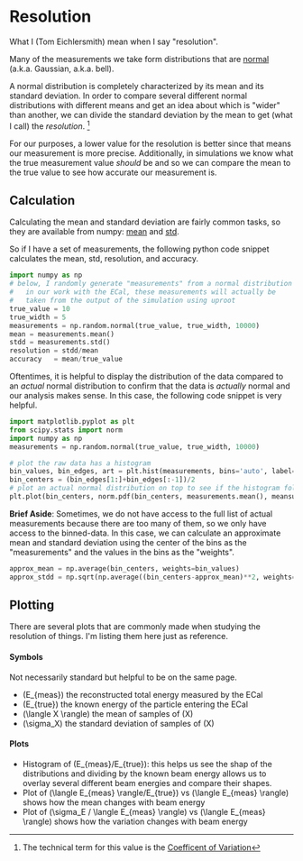 # Resolution
What I (Tom Eichlersmith) mean when I say "resolution".

Many of the measurements we take form distributions that are 
[normal](https://en.wikipedia.org/wiki/Normal_distribution)
(a.k.a. Gaussian, a.k.a. bell).

A normal distribution is completely characterized by its mean and
its standard deviation. In order to compare several different normal
distributions with different means and get an idea about which is "wider"
than another, we can divide the standard deviation by the mean to get
(what I call) the _resolution_. [^1]

[^1]: The technical term for this value is the 
[Coefficent of Variation](https://en.wikipedia.org/wiki/Coefficient_of_variation)

For our purposes, a lower value for the resolution is better since that
means our measurement is more precise. Additionally, in simulations we
know what the true measurement value _should_ be and so we can compare
the mean to the true value to see how accurate our measurement is.

## Calculation
Calculating the mean and standard deviation are fairly common tasks,
so they are available from numpy:
[mean](https://numpy.org/doc/stable/reference/generated/numpy.mean.html)
and
[std](https://numpy.org/doc/stable/reference/generated/numpy.std.html).

So if I have a set of measurements, the following python code snippet
calculates the mean, std, resolution, and accuracy.
```python
import numpy as np
# below, I randomly generate "measurements" from a normal distribution
#   in our work with the ECal, these measurements will actually be
#   taken from the output of the simulation using uproot
true_value = 10
true_width = 5
measurements = np.random.normal(true_value, true_width, 10000)
mean = measurements.mean()
stdd = measurements.std()
resolution = stdd/mean
accuracy   = mean/true_value
```

Oftentimes, it is helpful to display the distribution of the data compared
to an _actual_ normal distribution to confirm that the data is _actually_
normal and our analysis makes sense. In this case, the following code
snippet is very helpful.
```python
import matplotlib.pyplot as plt
from scipy.stats import norm
import numpy as np
measurements = np.random.normal(true_value, true_width, 10000)

# plot the raw data has a histogram
bin_values, bin_edges, art = plt.hist(measurements, bins='auto', label='data')
bin_centers = (bin_edges[1:]+bin_edges[:-1])/2
# plot an actual normal distribution on top to see if the histogram follows that shape
plt.plot(bin_centers, norm.pdf(bin_centers, measurements.mean(), meansurements.std(), label='real normal')
```

**Brief Aside**:
Sometimes, we do not have access to the full list of actual measurements because
there are too many of them, so we only have access to the binned-data. In this case,
we can calculate an approximate mean and standard deviation using the center of the 
bins as the "measurements" and the values in the bins as the "weights".
```python
approx_mean = np.average(bin_centers, weights=bin_values)
approx_stdd = np.sqrt(np.average((bin_centers-approx_mean)**2, weights=bin_values))
```

## Plotting
There are several plots that are commonly made when studying the resolution of things.
I'm listing them here just as reference.

#### Symbols
Not necessarily standard but helpful to be on the same page.
- \(E_{meas}\) the reconstructed total energy measured by the ECal
- \(E_{true}\) the known energy of the particle entering the ECal
- \(\langle X \rangle\) the mean of samples of \(X\)
- \(\sigma_X\) the standard deviation of samples of \(X\)

#### Plots
- Histogram of \(E_{meas}/E_{true}\): this helps us see the shap of the distributions and
  dividing by the known beam energy allows us to overlay several different beam energies
  and compare their shapes.
- Plot of \(\langle E_{meas} \rangle/E_{true}\) vs \(\langle E_{meas} \rangle\) shows how the mean changes with beam energy
- Plot of \(\sigma_E / \langle E_{meas} \rangle\) vs \(\langle E_{meas} \rangle\) shows how the variation changes with beam energy
